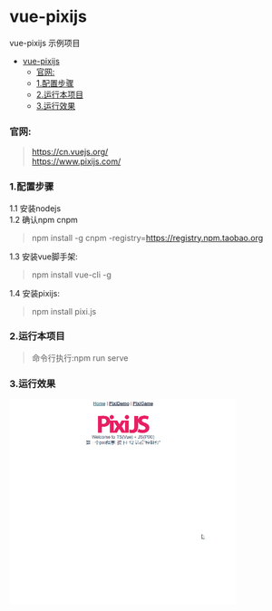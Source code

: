 # vue-pixijs
vue-pixijs 示例项目
- [vue-pixijs](#vue-pixijs)
    - [官网: <br/>](#官网-)
    - [1.配置步骤 <br/>](#1配置步骤-)
    - [2.运行本项目 <br/>](#2运行本项目-)
    - [3.运行效果 <br/>](#3运行效果-)

### 官网: <br/>
> https://cn.vuejs.org/ <br/>
> https://www.pixijs.com/ <br/>

### 1.配置步骤 <br/>
1.1 安装nodejs <br/>
1.2 确认npm cnpm <br/>
> npm install -g cnpm -registry=https://registry.npm.taobao.org <br/>

1.3 安装vue脚手架: <br/>
> npm install vue-cli -g <br/>

1.4 安装pixijs: <br/>
> npm install pixi.js <br/>

### 2.运行本项目 <br/>
> 命令行执行:npm run serve <br/>

### 3.运行效果 <br/>
![image](https://github.com/zld126126/MyVue/blob/main/vue-pixijs/public/images/vue-pixijs.gif)